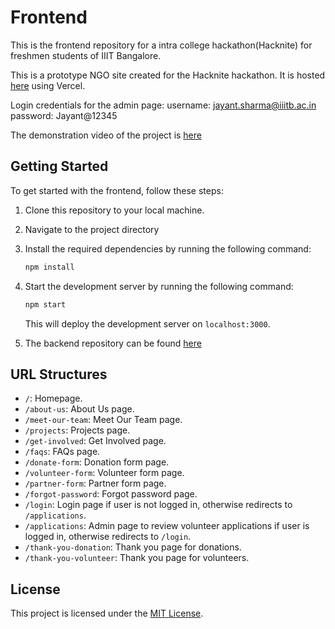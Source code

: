 # Frontend

This is the frontend repository for a intra college hackathon(Hacknite) for freshmen students of IIIT Bangalore.

This is a prototype NGO site created for the Hacknite hackathon. It is hosted [here](https://frontend-hacknite.vercel.app/) using Vercel.

Login credentials for the admin page:
username: jayant.sharma@iiitb.ac.in
password: Jayant@12345

The demonstration video of the project is [here](https://youtu.be/K6EdkfQtQXQ?si=I2JaGpgd5DFtu485)



## Getting Started

To get started with the frontend, follow these steps:

1. Clone this repository to your local machine.
2. Navigate to the project directory
3. Install the required dependencies by running the following command:

   ```bash
   npm install
   ```

4. Start the development server by running the following command:

   ```bash
   npm start
   ```

   This will deploy the development server on `localhost:3000`.

5. The backend repository can be found [here](https://github.com/Dd1235/Backend_hacknite)

## URL Structures

- `/`: Homepage.
- `/about-us`: About Us page.
- `/meet-our-team`: Meet Our Team page.
- `/projects`: Projects page.
- `/get-involved`: Get Involved page.
- `/faqs`: FAQs page.
- `/donate-form`: Donation form page.
- `/volunteer-form`: Volunteer form page.
- `/partner-form`: Partner form page.
- `/forgot-password`: Forgot password page.
- `/login`: Login page if user is not logged in, otherwise redirects to `/applications`.
- `/applications`: Admin page to review volunteer applications if user is logged in, otherwise redirects to `/login`.
- `/thank-you-donation`: Thank you page for donations.
- `/thank-you-volunteer`: Thank you page for volunteers.

## License

This project is licensed under the [MIT License](https://frontend-hacknite.vercel.app/oops).
